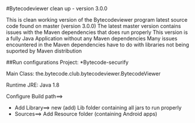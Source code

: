 #Bytecodeviewer clean up - version 3.0.0

This is clean working version of the Bytecodeviewer program latest source code found on master (version 3.0.0)
The latest master version contains issues with the Maven dependencies that does run properly
This version is a fully Java Application without any Maven dependencies
Many issues encountered in the Maven dependencies have to do with libraries not being suported by Maven distribution

##Run configurations
Project:
*Bytecode-securify

Main Class:
the.bytecode.club.bytecodeviewer.BytecodeViewer

Runtime JRE: Java 1.8

Configure Build path==> 
* Add Library==> new (add) Lib folder containing all jars to run properly
* Sources==> Add Resource folder (containing Android apps)
